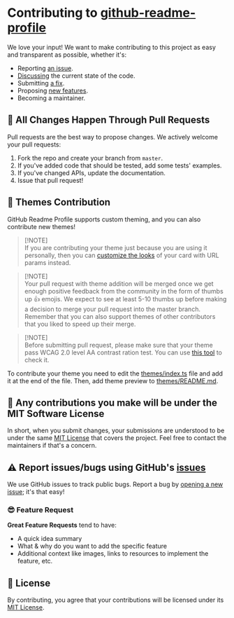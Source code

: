 # Contributing to [github-readme-profile](https://github.com/FajarKim/github-readme-profile)

We love your input! We want to make contributing to this project as easy and transparent as possible, whether it's:

-   Reporting [an issue](https://github.com/FajarKim/github-readme-profile/issues/new?assignees=&labels=bug&template=bug_report.yml).
-   [Discussing](https://github.com/FajarKim/github-readme-profile/discussions) the current state of the code.
-   Submitting [a fix](https://github.com/FajarKim/github-readme-profile/compare).
-   Proposing [new features](https://github.com/FajarKim/github-readme-profile/issues/new?assignees=&labels=enhancement&template=feature_request.yml).
-   Becoming a maintainer.

## 🌝 All Changes Happen Through Pull Requests

Pull requests are the best way to propose changes. We actively welcome your pull requests:

1.  Fork the repo and create your branch from `master`.
2.  If you've added code that should be tested, add some tests' examples.
3.  If you've changed APIs, update the documentation.
4.  Issue that pull request!

## 🎨 Themes Contribution

GitHub Readme Profile supports custom theming, and you can also contribute new themes!

> [!NOTE]\
> If you are contributing your theme just because you are using it personally, then you can [customize the looks](./README.md#customization) of your card with URL params instead.

> [!NOTE]\
> Your pull request with theme addition will be merged once we get enough positive feedback from the community in the form of thumbs up 👍 emojis. We expect to see at least 5-10 thumbs up before making a decision to merge your pull request into the master branch. Remember that you can also support themes of other contributors that you liked to speed up their merge.

> [!NOTE]\
> Before submitting pull request, please make sure that your theme pass WCAG 2.0 level AA contrast ration test. You can use [this tool](https://webaim.org/resources/contrastchecker/) to check it.

To contribute your theme you need to edit the [themes/index.ts](./themes/index.ts) file and add it at the end of the file. Then, add theme preview to [themes/README.md](./themes/README.md).

## 📑 Any contributions you make will be under the MIT Software License

In short, when you submit changes, your submissions are understood to be under the same [MIT License](http://choosealicense.com/licenses/mit/) that covers the project. Feel free to contact the maintainers if that's a concern.

## ⚠️ Report issues/bugs using GitHub's [issues](https://github.com/FajarKim/github-readme-profile/issues)

We use GitHub issues to track public bugs. Report a bug by [opening a new issue](https://github.com/FajarKim/github-readme-profile/issues/new/choose); it's that easy!

### 😎 Feature Request

**Great Feature Requests** tend to have:

-   A quick idea summary
-   What & why do you want to add the specific feature
-   Additional context like images, links to resources to implement the feature, etc.

## 📖 License

By contributing, you agree that your contributions will be licensed under its [MIT License](./LICENSE).